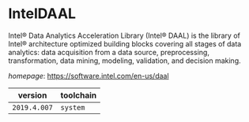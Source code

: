 # IntelDAAL

Intel® Data Analytics Acceleration Library (Intel® DAAL) is the library of Intel® architecture optimized building blocks covering all stages of data analytics: data acquisition from a data source, preprocessing, transformation, data mining, modeling, validation, and decision making.

*homepage*: <https://software.intel.com/en-us/daal>

version | toolchain
--------|----------
``2019.4.007`` | ``system``

